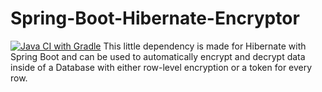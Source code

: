 # Spring-Boot-Hibernate-Encryptor
[![Java CI with Gradle](https://github.com/jonathanbss/Spring-Boot-Hibernate-Encryptor/actions/workflows/gradle.yml/badge.svg?branch=main)](https://github.com/jonathanbss/Spring-Boot-Hibernate-Encryptor/actions/workflows/gradle.yml)
This little dependency is made for Hibernate with Spring Boot and can be used to automatically encrypt and decrypt data inside of a Database with either row-level encryption or a token for every row.
